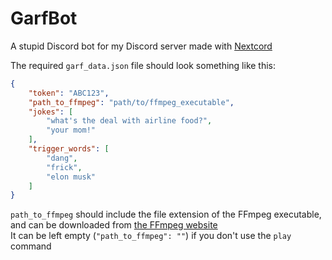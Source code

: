 # GarfBot

A stupid Discord bot for my Discord server made with [Nextcord](https://github.com/nextcord/nextcord)

The required `garf_data.json` file should look something like this:
```json
{
    "token": "ABC123",
    "path_to_ffmpeg": "path/to/ffmpeg_executable",
    "jokes": [
        "what's the deal with airline food?",
        "your mom!"
    ],
    "trigger_words": [
        "dang",
        "frick",
        "elon musk"
    ]
}
```
`path_to_ffmpeg` should include the file extension of the FFmpeg executable, and can be downloaded from [the FFmpeg website](https://ffmpeg.org/)  
It can be left empty (`"path_to_ffmpeg": ""`) if you don't use the `play` command
